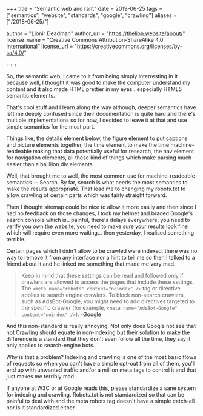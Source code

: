 +++
title = "Semantic web and rant"
date = 2019-06-25
tags = ["semantics", "website", "standards", "google", "crawling"]
aliases = ["/2018-06-25/"]

author = "Lionir Deadman"
author_url = "https://thelion.website/about/"
license_name = "Creative Commons Attribution-ShareAlike 4.0 International"
license_url = "https://creativecommons.org/licenses/by-sa/4.0/"
 
+++

So, the semantic web, I came to it from being simply interresting in it because well, I thought it was good to make the computer understand my content and it also made HTML prettier in my eyes.. especially HTML5 semantic elements.
<!--more-->
That's cool stuff and I learn along the way although, deeper semantics have left me deeply confused since their documentation is quite hard and there's multiple implementations so for now, I decided to leave it at that and use simple semantics for the most part.

Things like, the details element below, the figure element to put captions and picture elements together, the time element to make the time machine-readeable making that data potentially useful for research, the nav element for navigation elements, all these kind of things which make parsing much easier than a bajillion div elements.

Well, that brought me to well, the most common use for machine-readeable semantics -- Search. By far, search is what needs the most semantics to make the results appropriate. That lead me to changing my robots.txt to allow crawling of certain parts which was fairly straight forward.

Then I thought sitemap could be nice to allow it more easily and then since I had no feedback on those changes, I took my helmet and braced Google's search console which is.. painful, there's delays everywhere, you need to verify you own the website, you need to make sure your results look fine which will require even more waiting... then yesterday, I realised something terrible.

Certain pages which I didn't allow to be crawled were indexed, there was no way to remove it from any interface nor a hint to tell me so then I talked to a friend about it and he linked me something that made me very mad.

> Keep in mind that these settings can be read and followed only if crawlers are allowed to access the pages that include these settings. The `<meta name="robots" content="noindex" />` tag or directive applies to search engine crawlers. To block non-search crawlers, such as AdsBot-Google, you might need to add directives targeted to the specific crawler (for example, `<meta name="AdsBot-Google" content="noindex" />`). -[Google](https://developers.google.com/search/reference/robots_meta_tag)

And this non-standard is really annoying. Not only does Google not see that not Crawling should equate in non-indexing but their solution to make the difference is a standard that they don't even follow all the time, they say it only applies to search-engine bots.

Why is that a problem? Indexing and crawling is one of the most basic flows of requests so when you can't have a simple opt-out from all of them, you'll end up with unwanted traffic and/or a million meta tags to control it and that just makes me terribly mad.

If anyone at W3C or at Google reads this, please standardize a sane system for indexing and crawling. Robots.txt is not standardized so that can be painful to deal with and the meta robots tag doesn't have a simple catch-all nor is it standardized either.
